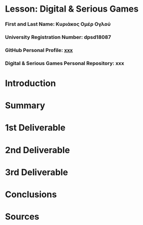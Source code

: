 # Lesson: Digital & Serious Games

### First and Last Name: Κυριάκος Ομέρ Ογλού 
### University Registration Number: dpsd18087
### GitHub Personal Profile: [xxx](https://github.com/kiourom18)
### Digital & Serious Games Personal Repository: xxx

# Introduction

# Summary


# 1st Deliverable


# 2nd Deliverable


# 3rd Deliverable 


# Conclusions


# Sources
